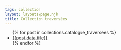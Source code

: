 ```yaml
---
tags: collection
layout: layouts/page.njk
title: Collection traversées
---
```


<ul>
  {% for post in collections.catalogue_traversees %}
  <li><a href="{{post.url}}">{{post.data.title}}</a></li>
  {% endfor %}
</ul>